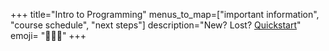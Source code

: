 +++
title="Intro to Programming"
menus_to_map=["important information", "course schedule", "next steps"]
description="New? Lost? [Quickstart](how-this-works/prep/#overview)"
emoji= "🧑🏿‍🏫"
+++
